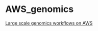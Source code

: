 # AWS_genomics

[Large scale genomics workflows on AWS](https://docs.opendata.aws/genomics-workflows/)
